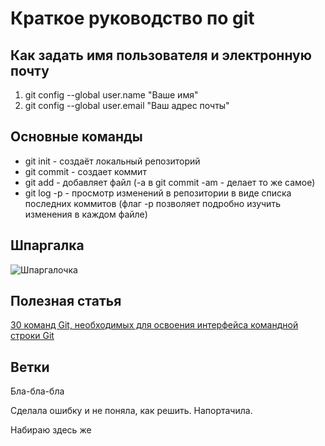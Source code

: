 # Краткое руководство по git
## Как задать имя пользователя и электронную почту
1. git config --global user.name "Ваше имя"
2. git config --global user.email "Ваш адрес почты"
## Основные команды
* git init - создаёт локальный репозиторий
* git commit - создает коммит
* git add - добавляет файл (-а в git commit -am - делает то же самое)
* git log -p - просмотр изменений в репозитории в виде списка последних коммитов (флаг -р позволяет подробно изучить изменения в каждом файле)
## Шпаргалка
![Шпаргалочка](https://www.neo-techno.ru/wp-content/uploads/2021/12/GIT_шпаргалка-2048x1448.png)
## Полезная статья
[30 команд Git, необходимых для освоения интерфейса командной строки Git](https://habr.com/ru/companies/ruvds/articles/599929/)

## Ветки 


Бла-бла-бла

Сделала ошибку и не поняла, как решить. Напортачила.

Набираю здесь же